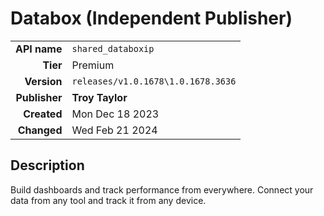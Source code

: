 # Databox (Independent Publisher)
| | |
|-:|-|
|**API name**|`shared_databoxip`|
|**Tier**|Premium|
|**Version**|`releases/v1.0.1678\1.0.1678.3636`|
|**Publisher**|**Troy Taylor**|
|**Created**|Mon Dec 18 2023|
|**Changed**|Wed Feb 21 2024|

## Description
Build dashboards and track performance from everywhere. Connect your data from any tool and track it from any device.
